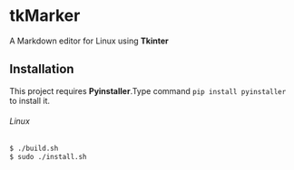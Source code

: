 # tkMarker

A Markdown editor for Linux using **Tkinter**

## Installation
This project requires **Pyinstaller**.Type command `pip install pyinstaller` to install it.

###### Linux
```bash
$ ./build.sh
$ sudo ./install.sh
```

